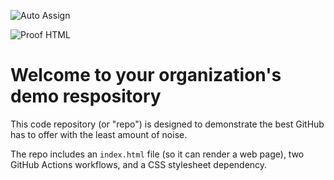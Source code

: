 ![Auto Assign](https://github.com/a-sweet-company/demo-repository/actions/workflows/auto-assign.yml/badge.svg)

![Proof HTML](https://github.com/a-sweet-company/demo-repository/actions/workflows/proof-html.yml/badge.svg)

# Welcome to your organization's demo respository
This code repository (or "repo") is designed to demonstrate the best GitHub has to offer with the least amount of noise.

The repo includes an `index.html` file (so it can render a web page), two GitHub Actions workflows, and a CSS stylesheet dependency.
